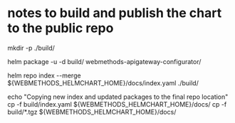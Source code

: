 # notes to build and publish the chart to the public repo

mkdir -p ./build/

helm package -u -d build/ webmethods-apigateway-configurator/

helm repo index --merge ${WEBMETHODS_HELMCHART_HOME}/docs/index.yaml ./build/

echo "Copying new index and updated packages to the final repo location"
cp -f build/index.yaml ${WEBMETHODS_HELMCHART_HOME}/docs/
cp -f build/*.tgz ${WEBMETHODS_HELMCHART_HOME}/docs/
